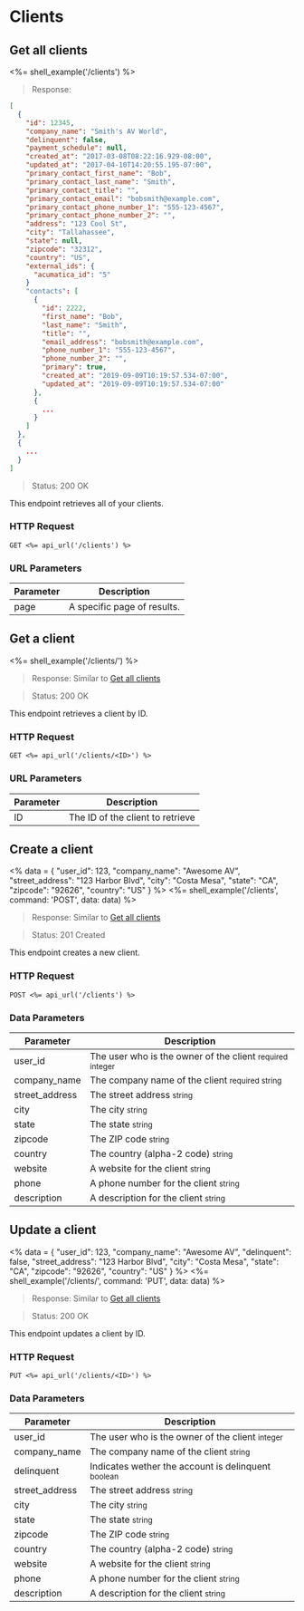 # Clients

## Get all clients

<%= shell_example('/clients') %>

> Response:

```json
[
  {
    "id": 12345,
    "company_name": "Smith's AV World",
    "delinquent": false,
    "payment_schedule": null,
    "created_at": "2017-03-08T08:22:16.929-08:00",
    "updated_at": "2017-04-10T14:20:55.195-07:00",
    "primary_contact_first_name": "Bob",
    "primary_contact_last_name": "Smith",
    "primary_contact_title": "",
    "primary_contact_email": "bobsmith@example.com",
    "primary_contact_phone_number_1": "555-123-4567",
    "primary_contact_phone_number_2": "",
    "address": "123 Cool St",
    "city": "Tallahassee",
    "state": null,
    "zipcode": "32312",
    "country": "US",
    "external_ids": {
      "acumatica_id": "5"
    }
    "contacts": [
      {
        "id": 2222,
        "first_name": "Bob",
        "last_name": "Smith",
        "title": "",
        "email_address": "bobsmith@example.com",
        "phone_number_1": "555-123-4567",
        "phone_number_2": "",
        "primary": true,
        "created_at": "2019-09-09T10:19:57.534-07:00",
        "updated_at": "2019-09-09T10:19:57.534-07:00"
      },
      {
        ...
      }
    ]
  },
  {
    ...
  }
]
```

> Status: 200 OK

This endpoint retrieves all of your clients.

### HTTP Request

`GET <%= api_url('/clients') %>`

### URL Parameters

Parameter | Description
--------- | -----------
page | A specific page of results.


## Get a client

<%= shell_example('/clients/<ID>') %>

> Response: Similar to [Get all clients](#get-all-clients)

> Status: 200 OK

This endpoint retrieves a client by ID.

### HTTP Request

`GET <%= api_url('/clients/<ID>') %>`

### URL Parameters

Parameter | Description
--------- | -----------
ID | The ID of the client to retrieve


## Create a client
<%
  data =
    {
      "user_id": 123,
      "company_name": "Awesome AV",
      "street_address": "123 Harbor Blvd",
      "city": "Costa Mesa",
      "state": "CA",
      "zipcode": "92626",
      "country": "US"
    }
%>
<%= shell_example('/clients', command: 'POST', data: data) %>

> Response: Similar to [Get all clients](#get-all-clients)

> Status: 201 Created

This endpoint creates a new client.

### HTTP Request

`POST <%= api_url('/clients') %>`

### Data Parameters

Parameter | Description
--------- | -----------
user_id | The user who is the owner of the client <small>required integer</small>
company_name | The company name of the client <small>required string</small>
street_address | The street address <small>string</small>
city | The city <small>string</small>
state | The state <small>string</small>
zipcode | The ZIP code <small>string</small>
country | The country (alpha-2 code) <small>string</small>
website | A website for the client <small>string</small>
phone | A phone number for the client <small>string</small>
description | A description for the client <small>string</small>

## Update a client
<%
  data =
    {
      "user_id": 123,
      "company_name": "Awesome AV",
      "delinquent": false,
      "street_address": "123 Harbor Blvd",
      "city": "Costa Mesa",
      "state": "CA",
      "zipcode": "92626",
      "country": "US"
    }
%>
<%= shell_example('/clients/<ID>', command: 'PUT', data: data) %>

> Response: Similar to [Get all clients](#get-all-clients)

> Status: 200 OK

This endpoint updates a client by ID.

### HTTP Request

`PUT <%= api_url('/clients/<ID>') %>`

### Data Parameters

Parameter | Description
--------- | -----------
user_id | The user who is the owner of the client <small>integer</small>
company_name | The company name of the client <small>string</small>
delinquent | Indicates wether the account is delinquent <small>boolean</small>
street_address | The street address <small>string</small>
city | The city <small>string</small>
state | The state <small>string</small>
zipcode | The ZIP code <small>string</small>
country | The country (alpha-2 code) <small>string</small>
website | A website for the client <small>string</small>
phone | A phone number for the client <small>string</small>
description | A description for the client <small>string</small>
